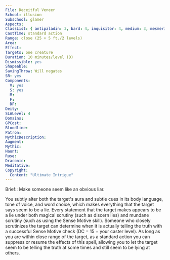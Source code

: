```yaml
---
File: Deceitful Veneer
School: illusion
Subschool: glamer
Aspects: 
ClassList: { antipaladin: 3, bard: 4, inquisitor: 4, medium: 3, mesmerist: 4, psychic: 4, witch: 5 }
CastTime: standard action
Range: close (25 + 5 ft./2 levels)
Area: 
Effect: 
Targets: one creature
Duration: 10 minutes/level (D)
Dismissible: yes
Shapeable: 
SavingThrow: Will negates
SR: yes
Components:
  V: yes
  S: yes
  M: 
  F: 
  DF: 
Deity: 
SLALevel: 4
Domains: 
GPCost: 
Bloodline: 
Patron: 
MythicDescription: 
Augment: 
Mythic: 
Haunt: 
Ruse: 
Draconic: 
Meditative: 
Copyright:
  Content: "Ultimate Intrigue"
---
```

Brief:: Make someone seem like an obvious liar.

You subtly alter both the target's aura and subtle cues in its body language, tone of voice, and word choice, which makes everything that the target says seem to be a lie. Every statement that the target makes appears to be a lie under both magical scrutiny (such as discern lies) and mundane scrutiny (such as using the Sense Motive skill). Someone who closely scrutinizes the target can determine when it is actually telling the truth with a successful Sense Motive check (DC = 15 + your caster level).  As long as you are within close range of the target, as a standard action you can suppress or resume the effects of this spell, allowing you to let the target seem to be telling the truth at some times and still seem to be lying at others.
